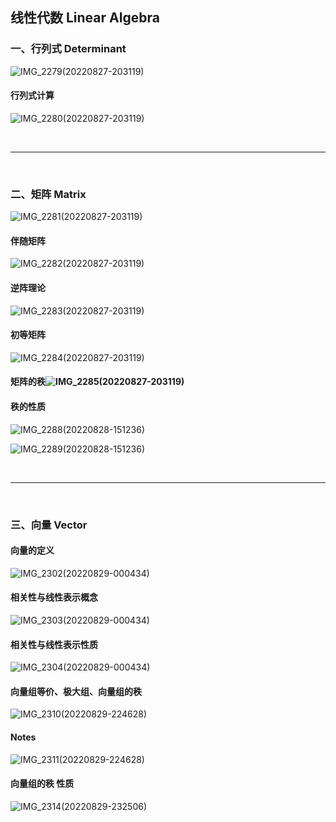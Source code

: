## 线性代数 Linear Algebra

### 一、行列式 Determinant

![IMG_2279(20220827-203119)](https://gitee.com/lynbz1018/image/raw/master/img/20220827203349.JPG)

#### 行列式计算

![IMG_2280(20220827-203119)](https://gitee.com/lynbz1018/image/raw/master/img/20220827203417.JPG)

​      

****

​     

### 二、矩阵 Matrix

![IMG_2281(20220827-203119)](https://gitee.com/lynbz1018/image/raw/master/img/20220827203425.JPG)

#### 伴随矩阵

![IMG_2282(20220827-203119)](https://gitee.com/lynbz1018/image/raw/master/img/20220827203431.JPG)

#### 逆阵理论

![IMG_2283(20220827-203119)](https://gitee.com/lynbz1018/image/raw/master/img/20220827203438.JPG)

#### 初等矩阵

![IMG_2284(20220827-203119)](https://gitee.com/lynbz1018/image/raw/master/img/20220827203444.JPG)



#### 矩阵的秩![IMG_2285(20220827-203119)](https://gitee.com/lynbz1018/image/raw/master/img/20220827203502.JPG)

#### 秩的性质

![IMG_2288(20220828-151236)](https://gitee.com/lynbz1018/image/raw/master/img/20220828151525.JPG)



![IMG_2289(20220828-151236)](https://gitee.com/lynbz1018/image/raw/master/img/20220828151548.JPG)

​    

*****

​     

### 三、向量 Vector

#### 向量的定义

![IMG_2302(20220829-000434)](https://gitee.com/lynbz1018/image/raw/master/img/20220829000612.JPG)

#### 相关性与线性表示概念

![IMG_2303(20220829-000434)](https://gitee.com/lynbz1018/image/raw/master/img/20220829000623.JPG)

#### 相关性与线性表示性质

![IMG_2304(20220829-000434)](https://gitee.com/lynbz1018/image/raw/master/img/20220829000711.JPG)

#### 向量组等价、极大组、向量组的秩

![IMG_2310(20220829-224628)](https://gitee.com/lynbz1018/image/raw/master/img/20220829232801.JPG)

#### Notes

![IMG_2311(20220829-224628)](https://gitee.com/lynbz1018/image/raw/master/img/20220829232731.JPG)

#### 向量组的秩 性质

![IMG_2314(20220829-232506)](https://gitee.com/lynbz1018/image/raw/master/img/20220829232738.JPG)



